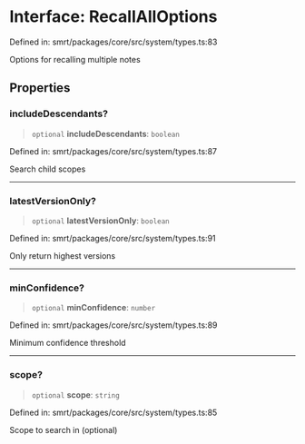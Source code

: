# Interface: RecallAllOptions

Defined in: smrt/packages/core/src/system/types.ts:83

Options for recalling multiple notes

## Properties

### includeDescendants?

> `optional` **includeDescendants**: `boolean`

Defined in: smrt/packages/core/src/system/types.ts:87

Search child scopes

***

### latestVersionOnly?

> `optional` **latestVersionOnly**: `boolean`

Defined in: smrt/packages/core/src/system/types.ts:91

Only return highest versions

***

### minConfidence?

> `optional` **minConfidence**: `number`

Defined in: smrt/packages/core/src/system/types.ts:89

Minimum confidence threshold

***

### scope?

> `optional` **scope**: `string`

Defined in: smrt/packages/core/src/system/types.ts:85

Scope to search in (optional)
